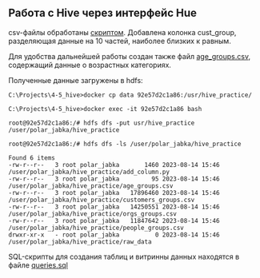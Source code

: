 ## Работа с Hive через интерфейс Hue

csv-файлы обработаны [скриптом](https://github.com/PolarJaba/DE_1st_work_with_hive/blob/data/add_column.py). Добавлена колонка cust_group, разделяющая данные на 10 частей, наиболее близких к равным.

Для удобства дальнейшей работы создан также файл [age_groups.csv](https://github.com/PolarJaba/DE_1st_work_with_hive/blob/data/age_groups.csv), содержащий данные о возрастных категориях.

Полученные данные загружены в hdfs:

```
C:\Projects\4-5_hive>docker cp data 92e57d2c1a86:/usr/hive_practice/
```
```
C:\Projects\4-5_hive>docker exec -it 92e57d2c1a86 bash
```
```
root@92e57d2c1a86:/# hdfs dfs -put usr/hive_practice /user/polar_jabka/hive_practice
```
```
root@92e57d2c1a86:/# hdfs dfs -ls /user/polar_jabka/hive_practice
```
```
Found 6 items
-rw-r--r--   3 root polar_jabka       1460 2023-08-14 15:46 /user/polar_jabka/hive_practice/add_column.py
-rw-r--r--   3 root polar_jabka         95 2023-08-14 15:46 /user/polar_jabka/hive_practice/age_groups.csv
-rw-r--r--   3 root polar_jabka   17896460 2023-08-14 15:46 /user/polar_jabka/hive_practice/customers_groups.csv
-rw-r--r--   3 root polar_jabka   14250551 2023-08-14 15:46 /user/polar_jabka/hive_practice/orgs_groups.csv
-rw-r--r--   3 root polar_jabka   11847642 2023-08-14 15:46 /user/polar_jabka/hive_practice/people_groups.csv
drwxr-xr-x   - root polar_jabka          0 2023-08-14 15:46 /user/polar_jabka/hive_practice/raw_data
```

SQL-скрипты для создания таблиц и витринны данных находятся в файле [queries.sql](https://github.com/PolarJaba/DE_1st_work_with_hive/blob/queries.sql)
